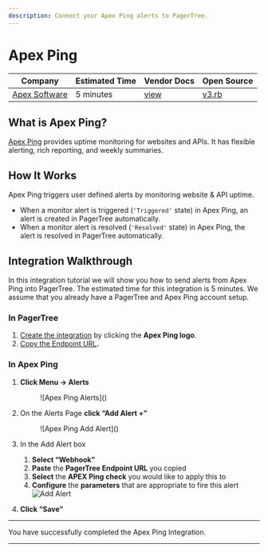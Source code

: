 ```yaml
---
description: Connect your Apex Ping alerts to PagerTree.
---
```


# Apex Ping

| Company                           | Estimated Time | Vendor Docs                                 | Open Source                                                                                                                   |
| --------------------------------- | -------------- | ------------------------------------------- | ----------------------------------------------------------------------------------------------------------------------------- |
| [Apex Software](https://apex.sh/) | 5 minutes      | [view](https://apex.sh/docs/ping/webhooks/) | [v3.rb](https://github.com/PagerTree/pager\_tree-integrations/blob/main/app/models/pager\_tree/integrations/apex\_ping/v3.rb) |

## What is Apex Ping?

[Apex Ping](https://apex.sh/ping/) provides uptime monitoring for websites and APIs. It has flexible alerting, rich reporting, and weekly summaries.

## How It Works

Apex Ping triggers user defined alerts by monitoring website & API uptime.

* When a monitor alert is triggered (`'Triggered'` state) in Apex Ping, an alert is created in PagerTree automatically.
* When a monitor alert is resolved (`'Resolved'` state) in Apex Ping, the alert is resolved in PagerTree automatically.

## Integration Walkthrough

In this integration tutorial we will show you how to send alerts from Apex Ping into PagerTree. The estimated time for this integration is 5 minutes. We assume that you already have a PagerTree and Apex Ping account setup.

### In PagerTree

1. [Create the integration](introduction.md#create-an-integration) by clicking the **Apex Ping logo**.
2. [Copy the Endpoint URL](introduction.md#copy-the-endpoint-url)**.**

### **In Apex Ping**

1.  **Click Menu -> Alerts**

    <figure>![Apex Ping Alerts](<https://pagertree.com/assets/img/integrations/apex-ping/click-alerts.png>)<figcaption></figcaption></figure>
2.  On the Alerts Page **click “Add Alert +”**

    <figure>![Apex Ping Add Alert](<https://pagertree.com/assets/img/integrations/apex-ping/click-add-alert.png>)<figcaption></figcaption></figure>
3. In the Add Alert box
   1. **Select “Webhook”**
   2. **Paste** the **PagerTree Endpoint URL** you copied
   3. **Select** the **APEX Ping check** you would like to apply this to
   4. **Configure** the **parameters** that are appropriate to fire this alert ![Add Alert](https://pagertree.com/assets/img/integrations/apex-ping/add-alert.png)
4. **Click “Save”**

***

You have successfully completed the Apex Ping Integration.

***
